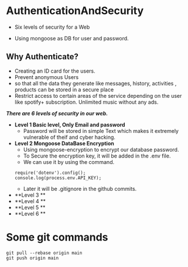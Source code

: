 # AuthenticationAndSecurity
- Six levels of security for a Web

- Using mongoose as DB for user and password.

## Why Authenticate?
- Creating an ID card for the users.
- Prevent anonymous Users 
- so that all the data they generate like messages, history, activities , products can be stored in a secure place
- Restrict access to certain areas of the service depending on the user like spotify+ subscription. Unlimited music without any ads.

***There are 6 levels of security in our web.***
- **Level 1 Basic level, Only Email and password**
   - Password will be stored in simple Text which makes it extremely vulnerable of theif and cyber hacking.
- **Level 2 Mongoose DataBase Encryption**
   - Using mongoose-encryption to encrypt our database password.
   - To Secure the encryption key, it will be added in the .env file.
   - We can use it by using the command.
    ```
    require('dotenv').config();
    console.log(process.env.API_KEY);
    
    ```
   - Later it will be .gitignore in the github commits.
- **Level 3 **
- **Level 4 **
- **Level 5 **
- **Level 6 **
# Some git commands 
```
git pull --rebase origin main
git push origin main
```
